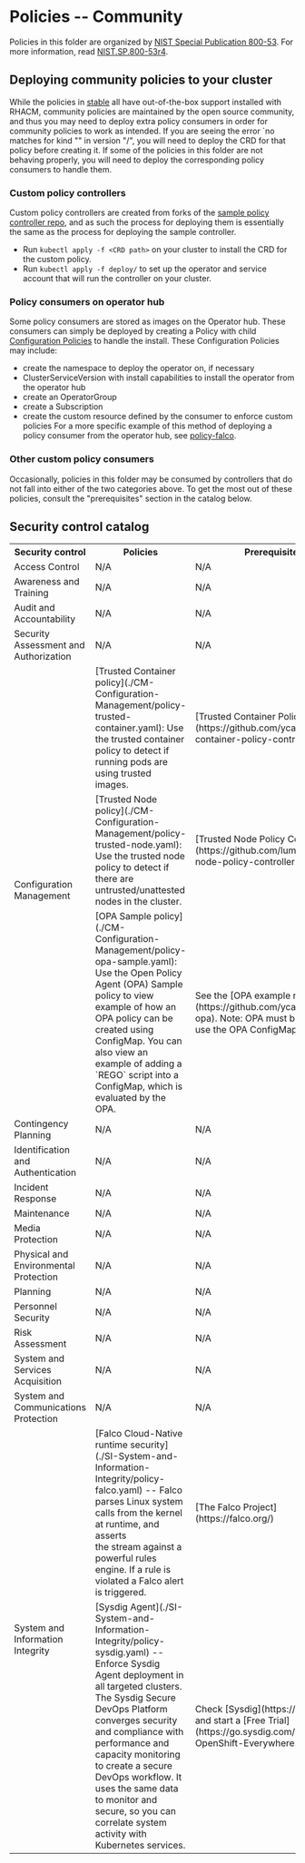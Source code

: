 # Policies -- Community
Policies in this folder are organized by [NIST Special Publication 800-53](https://nvd.nist.gov/800-53). For more information, read [NIST.SP.800-53r4](https://nvlpubs.nist.gov/nistpubs/SpecialPublications/NIST.SP.800-53r4.pdf).

## Deploying community policies to your cluster
While the policies in [stable](../stable) all have out-of-the-box support installed with RHACM, community policies are maintained by the open source community, and thus you may need to deploy extra policy consumers in order for community policies to work as intended. If you are seeing the error `no matches for kind "<resource name>" in version "<group>/<version>", you will need to deploy the CRD for that policy before creating it. If some of the policies in this folder are not behaving properly, you will need to deploy the corresponding policy consumers to handle them.

### Custom policy controllers
Custom policy controllers are created from forks of the [sample policy controller repo](https://github.com/open-cluster-management/multicloud-operators-policy-controller), and as such the process for deploying them is essentially the same as the process for deploying the sample controller. 
- Run `kubectl apply -f <CRD path>` on your cluster to install the CRD for the custom policy.
- Run `kubectl apply -f deploy/` to set up the operator and service account that will run the controller on your cluster.

### Policy consumers on operator hub
Some policy consumers are stored as images on the Operator hub. These consumers can simply be deployed by creating a Policy with child [Configuration Policies](https://github.com/open-cluster-management/config-policy-controller) to handle the install. These Configuration Policies may include:
- create the namespace to deploy the operator on, if necessary
- ClusterServiceVersion with install capabilities to install the operator from the operator hub
- create an OperatorGroup
- create a Subscription
- create the custom resource defined by the consumer to enforce custom policies
For a more specific example of this method of deploying a policy consumer from the operator hub, see [policy-falco](./SI-System-and-Information-Integrity/policy-falco.yaml).

### Other custom policy consumers
Occasionally, policies in this folder may be consumed by controllers that do not fall into either of the two categories above. To get the most out of these policies, consult the "prerequisites" section in the catalog below.

## Security control catalog
<table>
  <tr>
    <th>Security control</th>
    <th>Policies</th>
    <th>Prerequisites</th>
  </tr>
  <tr>
    <td>Access Control</td>
    <td>N/A</td>
    <td>N/A</td>
  </tr>
  <tr>
    <td>Awareness and Training</td>
    <td>N/A</td>
    <td>N/A</td>
  </tr>
  <tr>
    <td>Audit and Accountability</td>
    <td>N/A</td>
    <td>N/A</td>
  </tr>
  <tr>
    <td>Security Assessment and Authorization</td>
    <td>N/A</td>
    <td>N/A</td>
  </tr>
  <tr>
    <td rowspan="3">Configuration Management</td>
    <td>[Trusted Container policy](./CM-Configuration-Management/policy-trusted-container.yaml): Use the trusted container policy to detect if running pods are using trusted images.</td>
    <td>[Trusted Container Policy Controller](https://github.com/ycao56/trusted-container-policy-controller)</td>
  </tr>
  <tr>
    <td>[Trusted Node policy](./CM-Configuration-Management/policy-trusted-node.yaml): Use the trusted node policy to detect if there are untrusted/unattested nodes in the cluster.</td>
    <td>[Trusted Node Policy Controller](https://github.com/lumjjb/trusted-node-policy-controller)</td>
  </tr>
  <tr>
    <td>[OPA Sample policy](./CM-Configuration-Management/policy-opa-sample.yaml): Use the Open Policy Agent (OPA) Sample policy to view example of how an OPA policy can be <br>created using ConfigMap. You can also view an example of adding a `REGO` script into a ConfigMap, which is evaluated by the OPA.</td>
    <td>See the [OPA example repository](https://github.com/ycao56/mcm-opa). Note: OPA must be installed to use the OPA ConfigMap policy.</td>
  </tr>
  <tr>
    <td>Contingency Planning</td>
    <td>N/A</td>
    <td>N/A</td>
  </tr>
  <tr>
    <td>Identification and Authentication</td>
    <td>N/A</td>
    <td>N/A</td>
  </tr>
  <tr>
    <td>Incident Response</td>
    <td>N/A</td>
    <td>N/A</td>
  </tr>
  <tr>
    <td>Maintenance</td>
    <td>N/A</td>
    <td>N/A</td>
  </tr>
  <tr>
    <td>Media Protection</td>
    <td>N/A</td>
    <td>N/A</td>
  </tr>
  <tr>
    <td>Physical and Environmental Protection</td>
    <td>N/A</td>
    <td>N/A</td>
  </tr>
  <tr>
    <td>Planning</td>
    <td>N/A</td>
    <td>N/A</td>
  </tr>
  <tr>
    <td>Personnel Security</td>
    <td>N/A</td>
    <td>N/A</td>
  </tr>
  <tr>
    <td>Risk Assessment</td>
    <td>N/A</td>
    <td>N/A</td>
  </tr>
  <tr>
    <td>System and Services Acquisition</td>
    <td>N/A</td>
    <td>N/A</td>
  </tr>
  <tr>
    <td>System and Communications Protection</td>
    <td>N/A</td>
    <td>N/A</td>
  </tr>
  <tr>
    <td rowspan="2">System and Information Integrity</td>
    <td>[Falco Cloud-Native runtime security](./SI-System-and-Information-Integrity/policy-falco.yaml) -- Falco parses Linux system calls from the kernel at runtime, and asserts <br>the stream against a powerful rules engine. If a rule is violated a Falco alert is triggered.</td>
    <td>[The Falco Project](https://falco.org/)</td>
  </tr>
  <tr>
    <td>[Sysdig Agent](./SI-System-and-Information-Integrity/policy-sysdig.yaml) -- Enforce Sysdig Agent deployment in all targeted clusters. The Sysdig Secure DevOps Platform <br> converges security and compliance with performance and capacity monitoring to create a secure DevOps workflow. It uses the same data <br>to monitor and secure, so you can correlate system activity with Kubernetes services.</td>
    <td>Check [Sysdig](https://sysdig.com/) and start a [Free Trial](https://go.sysdig.com/IBM-OpenShift-Everywhere.html)</td>
  </tr>
</table>
